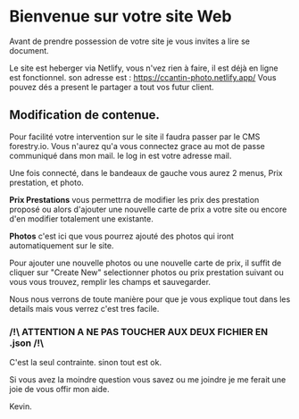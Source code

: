 # Bienvenue sur votre site Web

Avant de prendre possession de votre site je vous invites a lire se document.

Le site est heberger via Netlify, vous n'vez rien à faire, il est déjà en ligne est fonctionnel.
son adresse est : https://ccantin-photo.netlify.app/
Vous pouvez dés a present le partager a tout vos futur client.

## Modification de contenue.

Pour facilité votre intervention sur le site il faudra passer par le CMS forestry.io.
Vous n'aurez qu'a vous connectez grace au mot de passe communiqué dans mon mail.
le log in est votre adresse mail.

Une fois connecté, dans le bandeaux de gauche vous aurez 2 menus, Prix prestation, et photo.

__Prix Prestations__ vous permettrra de modifier les prix des prestation proposé ou alors d'ajouter une nouvelle 
carte de prix a votre site ou encore d'en modifier totalement une existante.

__Photos__ c'est ici que vous pourrez ajouté des photos qui iront automatiquement sur le site.

Pour ajouter une nouvelle photos ou une nouvelle carte de prix, il suffit de cliquer sur 
"Create New" selectionner photos ou prix prestation suivant ou vous vous trouvez, remplir les champs
et sauvegarder. 

Nous nous verrons de toute manière pour que je vous explique tout dans les details mais vous verrez 
c'est tres facile.

### /!\ ATTENTION A NE PAS TOUCHER AUX DEUX FICHIER EN .json /!\ ###
C'est la seul contrainte. sinon tout est ok.

Si vous avez la moindre question vous savez ou me joindre je me ferait une joie de vous offir mon aide.

Kevin.

